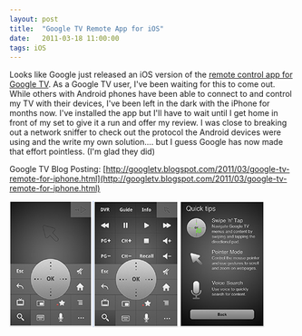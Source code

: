 ```yaml
---
layout: post
title:  "Google TV Remote App for iOS"
date:   2011-03-18 11:00:00
tags: iOS
---
```


Looks like Google just released an iOS version of the [remote control app for Google TV](http://itunes.apple.com/us/app/google-tv-remote/id422137859?mt=8).  As a Google TV user, I've been waiting for this to come out.  While others with Android phones have been able to connect to and control my TV with their devices, I've been left in the dark with the iPhone for months now.  I've installed the app but I'll have to wait until I get home in front of my set to give it a run and offer my review.  I was close to breaking out a network sniffer to check out the protocol the Android devices were using and the write my own solution.... but I guess Google has now made that effort pointless.  (I'm glad they did)

Google TV Blog Posting: [http://googletv.blogspot.com/2011/03/google-tv-remote-for-iphone.html](http://googletv.blogspot.com/2011/03/google-tv-remote-for-iphone.html)

![Color Picker Screenshot](/img/google-tv-remote-app.png)